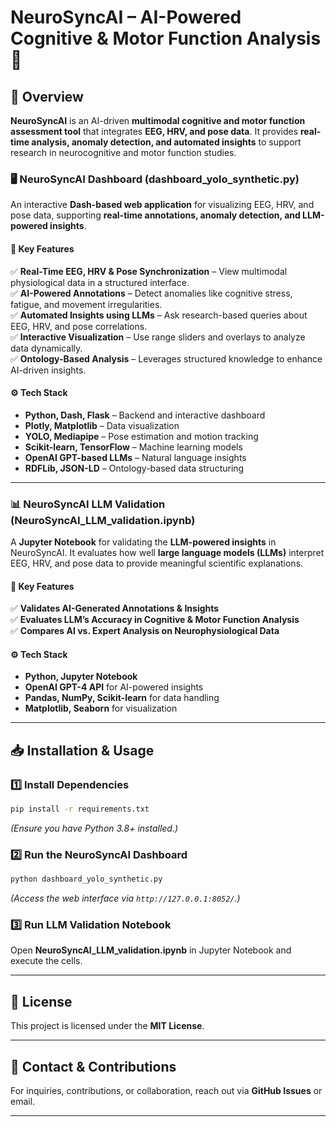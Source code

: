 # NeuroSyncAI – AI-Powered Cognitive & Motor Function Analysis 🧠  

## 📌 Overview  
**NeuroSyncAI** is an AI-driven **multimodal cognitive and motor function assessment tool** that integrates **EEG, HRV, and pose data**. It provides **real-time analysis, anomaly detection, and automated insights** to support research in neurocognitive and motor function studies.

### **🖥 NeuroSyncAI Dashboard (dashboard_yolo_synthetic.py)**  
An interactive **Dash-based web application** for visualizing EEG, HRV, and pose data, supporting **real-time annotations, anomaly detection, and LLM-powered insights**.

#### 🔹 **Key Features**  
✅ **Real-Time EEG, HRV & Pose Synchronization** – View multimodal physiological data in a structured interface.  
✅ **AI-Powered Annotations** – Detect anomalies like cognitive stress, fatigue, and movement irregularities.  
✅ **Automated Insights using LLMs** – Ask research-based queries about EEG, HRV, and pose correlations.  
✅ **Interactive Visualization** – Use range sliders and overlays to analyze data dynamically.  
✅ **Ontology-Based Analysis** – Leverages structured knowledge to enhance AI-driven insights.

#### ⚙ **Tech Stack**  
- **Python, Dash, Flask** – Backend and interactive dashboard  
- **Plotly, Matplotlib** – Data visualization  
- **YOLO, Mediapipe** – Pose estimation and motion tracking  
- **Scikit-learn, TensorFlow** – Machine learning models  
- **OpenAI GPT-based LLMs** – Natural language insights  
- **RDFLib, JSON-LD** – Ontology-based data structuring  

---

### **📊 NeuroSyncAI LLM Validation (NeuroSyncAI_LLM_validation.ipynb)**  
A **Jupyter Notebook** for validating the **LLM-powered insights** in NeuroSyncAI. It evaluates how well **large language models (LLMs)** interpret EEG, HRV, and pose data to provide meaningful scientific explanations.

#### 🔹 **Key Features**  
✅ **Validates AI-Generated Annotations & Insights**  
✅ **Evaluates LLM’s Accuracy in Cognitive & Motor Function Analysis**  
✅ **Compares AI vs. Expert Analysis on Neurophysiological Data**  

#### ⚙ **Tech Stack**  
- **Python, Jupyter Notebook**  
- **OpenAI GPT-4 API** for AI-powered insights  
- **Pandas, NumPy, Scikit-learn** for data handling  
- **Matplotlib, Seaborn** for visualization  

---

## 📥 **Installation & Usage**  
### **1️⃣ Install Dependencies**  
```bash
pip install -r requirements.txt
```
*(Ensure you have Python 3.8+ installed.)*

### **2️⃣ Run the NeuroSyncAI Dashboard**  
```bash
python dashboard_yolo_synthetic.py
```
*(Access the web interface via `http://127.0.0.1:8052/`.)*

### **3️⃣ Run LLM Validation Notebook**  
Open **NeuroSyncAI_LLM_validation.ipynb** in Jupyter Notebook and execute the cells.

---

## 📄 **License**  
This project is licensed under the **MIT License**.

---

## 📧 **Contact & Contributions**  
For inquiries, contributions, or collaboration, reach out via **GitHub Issues** or email.

---
